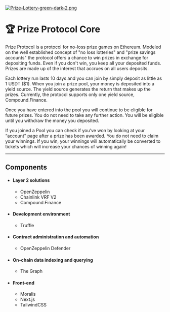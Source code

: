 [![Prize-Lottery-green-dark-2.png](https://svgshare.com/i/fc8.svg)](https://svgshare.com/i/fc8.svg)
# 🏆 Prize Protocol Core
Prize Protocol is a protocol for no-loss prize games on Ethereum. Modeled on the well established concept of "no loss lotteries" and "prize savings accounts" the protocol offers a chance to win prizes in exchange for depositing funds. Even if you don't win, you keep all your deposited funds. Prizes are made up of the interest that accrues on all users deposits.
 
Each lottery run lasts 10 days and you can join by simply deposit as little as 1 USDT ($1).
When you join a prize pool, your money is deposited into a yield source. The yield source generates the return that makes up the prizes. Currently, the protocol supports only one yield source, Compound.Finance.

Once you have entered into the pool you will continue to be eligible for future prizes. You do not need to take any further action. You will be eligible until you withdraw the money you deposited.

If you joined a Pool you can check if you’ve won by looking at your “account” page after a prize has been awarded. You do not need to claim your winnings. If you win, your winnings will automatically be converted to tickets which will increase your chances of winning again!

<hr />

## Components

 - #### Layer 2 solutions
   - OpenZeppelin
   - Chainlink VRF V2
   - Compound.Finance
 - #### Development environment
   - Truffle
 - #### Contract administration and automation
   - OpenZeppelin Defender
 - #### On-chain data indexing and querying
   - The Graph
 - #### Front-end
   - Moralis
   - Next.js
   - TailwindCSS
